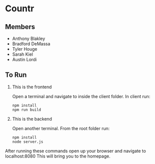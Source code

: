 # Countr
## Members
* Anthony Blakley
* Bradford DeMassa
* Tyler Houge
* Sarah Kiel
* Austin Lordi

## To Run

1. This is the frontend

     Open a terminal and navigate to inside the client folder. In client run:

    ```
    npm install
    npm run build
    ```

2. This is the backend

    Open another terminal. From the root folder run:

    ```
    npm install
    node server.js
    ```

After running these commands open up your browser and navigate to localhost:8080
This will bring you to the homepage.
